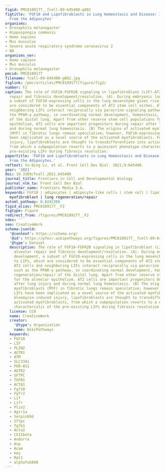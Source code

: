 ```yaml
---
figid: PMC8189177__fcell-09-645400-g002
figtitle: 'FGF10 and Lipofibroblasts in Lung Homeostasis and Disease: Insights Gained
  From the Adipocytes'
organisms:
- Drosophila melanogaster
- Hippospongia communis
- Homo sapiens
- Mus musculus
- Severe acute respiratory syndrome coronavirus 2
- NA
organisms_ner:
- Homo sapiens
- Mus musculus
- Drosophila melanogaster
pmcid: PMC8189177
filename: fcell-09-645400-g002.jpg
figlink: /pmc/articles/PMC8189177/figure/fig2/
number: F2
caption: The role of FGF10-FGFR2B signaling in lipofibroblast (LIF)-AT2 mediated alveolar
  repair and fibrosis development/resolution. (A). During embryonic lung development,
  a subset of FGF10-expressing cells in the lung mesenchyme gives rise to LIFs, which
  are considered to be essential components of AT2 stem cell niches. AT2 cells and
  neighboring LIFs interact reciprocally via paracrine signaling pathways, such as
  the PPAR-γ pathway, in coordinating normal development, homeostasis, and regeneration/repair
  of the distal lung. Apart from other reserve stem cell populations for the alveolar
  epithelium, AT2 cells are important progenitors during repair after lung injury
  and during normal lung homeostasis. (B) The origins of activated myofibroblasts
  (MYF) in fibrotic lungs remain speculative; however, FGF10-expressing LIFs have
  been implicated as a novel source of the activated myofibroblasts. Following bleomycin-induced
  injury, lipofibroblasts are thought to transdifferentiate into activated myofibroblasts,
  from which a subpopulation reverts to a quiescent phenotype characteristic of the
  pre-existing LIFs during fibrosis resolution.
papertitle: 'FGF10 and Lipofibroblasts in Lung Homeostasis and Disease: Insights Gained
  From the Adipocytes.'
reftext: Yu-Qing Lv, et al. Front Cell Dev Biol. 2021;9:645400.
year: '2021'
doi: 10.3389/fcell.2021.645400
journal_title: Frontiers in Cell and Developmental Biology
journal_nlm_ta: Front Cell Dev Biol
publisher_name: Frontiers Media S.A.
keywords: FGF10 | adipocytes | adipocyte-like cells | stem cell | lipofibroblast |
  myofibroblast | lung regeneration/repair
automl_pathway: 0.6242366
figid_alias: PMC8189177__F2
figtype: Figure
redirect_from: /figures/PMC8189177__F2
ndex: ''
seo: CreativeWork
schema-jsonld:
  '@context': https://schema.org/
  '@id': https://pfocr.wikipathways.org/figures/PMC8189177__fcell-09-645400-g002.html
  '@type': Dataset
  description: The role of FGF10-FGFR2B signaling in lipofibroblast (LIF)-AT2 mediated
    alveolar repair and fibrosis development/resolution. (A). During embryonic lung
    development, a subset of FGF10-expressing cells in the lung mesenchyme gives rise
    to LIFs, which are considered to be essential components of AT2 stem cell niches.
    AT2 cells and neighboring LIFs interact reciprocally via paracrine signaling pathways,
    such as the PPAR-γ pathway, in coordinating normal development, homeostasis, and
    regeneration/repair of the distal lung. Apart from other reserve stem cell populations
    for the alveolar epithelium, AT2 cells are important progenitors during repair
    after lung injury and during normal lung homeostasis. (B) The origins of activated
    myofibroblasts (MYF) in fibrotic lungs remain speculative; however, FGF10-expressing
    LIFs have been implicated as a novel source of the activated myofibroblasts. Following
    bleomycin-induced injury, lipofibroblasts are thought to transdifferentiate into
    activated myofibroblasts, from which a subpopulation reverts to a quiescent phenotype
    characteristic of the pre-existing LIFs during fibrosis resolution.
  license: CC0
  name: CreativeWork
  creator:
    '@type': Organization
    name: WikiPathways
  keywords:
  - FGF10
  - LIF
  - PLIN2
  - AGTR1
  - ATM
  - SLC33A1
  - PGR-AS1
  - AGTR2
  - SFTPC
  - TGFB1
  - ACTA1
  - Fgf10
  - Fgfr2
  - Lif
  - Lifr
  - Plin2
  - Agtr1a
  - Serpinb9d
  - Sftpc
  - Tgfb1
  - Acta2
  - CkIIbeta
  - Andorra
  - Anp
  - Acam
  - key
  - Mat1
  - alphaTub84B
---
```

